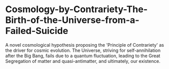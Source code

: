 # Cosmology-by-Contrariety-The-Birth-of-the-Universe-from-a-Failed-Suicide
A novel cosmological hypothesis proposing the 'Principle of Contrariety' as the driver for cosmic evolution. The Universe, striving for self-annihilation after the Big Bang, fails due to a quantum fluctuation, leading to the Great Segregation of matter and quasi-antimatter, and ultimately, our existence.
